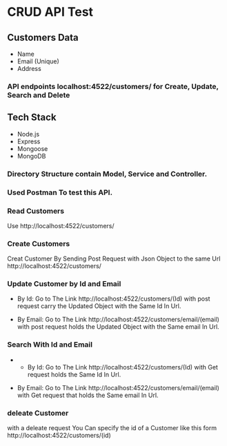 # CRUD API Test

 ## Customers Data 
 - Name
 - Email (Unique) 
 - Address

###  API endpoints localhost:4522/customers/  for Create, Update, Search and Delete

## Tech Stack
- Node.js
- Express
- Mongoose
- MongoDB

### Directory Structure contain Model, Service and Controller.

### Used Postman To test this API.

### Read Customers
Use http://localhost:4522/customers/ 

### Create Customers
Creat Customer By Sending Post Request with Json Object to the same Url http://localhost:4522/customers/ 

### Update Customer by Id and Email
- By Id: Go to The Link http://localhost:4522/customers/(Id) with post request carry the Updated Object with the Same Id In Url.

- By Email: Go to The Link http://localhost:4522/customers/email/(email) with post request holds the Updated Object with the Same email In Url.

###  Search With Id and Email
- - By Id: Go to The Link http://localhost:4522/customers/(Id) with Get request holds the Same Id In Url.

- By Email: Go to The Link http://localhost:4522/customers/email/(email) with Get request that holds  the Same email In Url.

### deleate Customer
with a deleate request You Can specify the id of a Customer like this form http://localhost:4522/customers/(id)